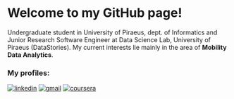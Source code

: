 # Welcome to my GitHub page!

Undergraduate student in University of Piraeus, dept. of Informatics and Junior Research Software Engineer at Data Science Lab, University of Piraeus (DataStories). My current interests lie mainly in the area of **Mobility Data Analytics**.

### My profiles:
[![linkedin](https://img.shields.io/badge/LinkedIn-0077B5?style=for-the-badge&logo=linkedin&logoColor=white)](https://www.linkedin.com/in/ioannis-athanasopoulos-3095201b3/)
[![gmail](https://img.shields.io/badge/Gmail-D14836?style=for-the-badge&logo=gmail&logoColor=white)](mailto:john.athanasopoulos.dim@gmail.com)
[![coursera](https://img.shields.io/badge/Coursera-0056D2?style=for-the-badge&logo=Coursera&logoColor=white)](https://www.coursera.org/user/027f9a94c437c1d538bb64bb9a0d3e59)
